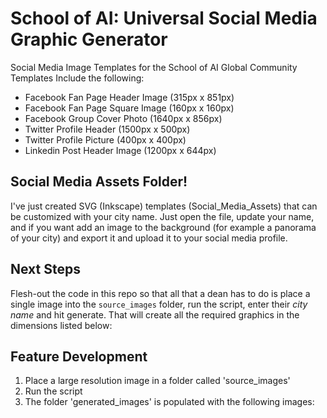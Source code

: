 # School of AI: Universal Social Media Graphic Generator
Social Media Image Templates for the School of AI Global Community
Templates Include the following:
  * Facebook Fan Page Header Image (315px x 851px)
  * Facebook Fan Page Square Image (160px x 160px)
  * Facebook Group Cover Photo (1640px x 856px)
  * Twitter Profile Header (1500px x 500px)
  * Twitter Profile Picture (400px x 400px)
  * Linkedin Post Header Image (1200px x 644px)
  
## Social Media Assets Folder!
I've just created SVG (Inkscape) templates (Social_Media_Assets) that can be customized with your city name. Just open the file, update your name, and if you want add an image to the background (for example a panorama of your city) and export it and upload it to your social media profile.

## Next Steps
Flesh-out the code in this repo so that all that a dean has to do is place a single image into the `source_images` folder, run the script, enter their *city name* and hit generate. That will create all the required graphics in the dimensions listed below:

## Feature Development
1. Place a large resolution image in a folder called 'source_images'
2. Run the script
3. The folder 'generated_images' is populated with the following images:

